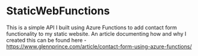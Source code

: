 # StaticWebFunctions
This is a simple API I built using Azure Functions to add contact form functionality to my static website. An article documenting how and why I created this can be found here - https://www.glennprince.com/article/contact-form-using-azure-functions/
